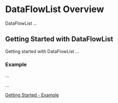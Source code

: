 # DataFlowList Overview

DataFlowList ...

## Getting Started with DataFlowList

Getting started with DataFlowList ...

### Example

...

...

[Getting Started - Example](getting-started/example.md)

